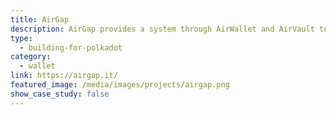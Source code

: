 ```yaml
---
title: AirGap
description: AirGap provides a system through AirWallet and AirVault to store your private keys offline in your day to day phone.
type:
  - building-for-polkadot
category:
  - wallet
link: https://airgap.it/
featured_image: /media/images/projects/airgap.png
show_case_study: false
---
```


